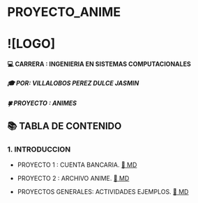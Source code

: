 # PROYECTO_ANIME
#  ![LOGO]

#### :computer: CARRERA : INGENIERIA EN SISTEMAS COMPUTACIONALES 
##### :mortar_board: POR:  VILLALOBOS PEREZ DULCE JASMIN 
##### :four_leaf_clover: PROYECTO : ANIMES 
## :books: TABLA DE CONTENIDO 
### 1. INTRODUCCION 
- PROYECTO 1 : CUENTA BANCARIA. [ :open_file_folder: MD](https://github.com/Villalobos39/EJERCICIO_EQUIPO) 
- PROYECTO 2 : ARCHIVO ANIME.  [ :open_file_folder: MD](https://github.com/Villalobos39/PROYECTO_ANIME) 


- PROYECTOS GENERALES: ACTIVIDADES EJEMPLOS.  [ :open_file_folder: MD](https://github.com/Villalobos39/TRSF-Primavera-2022) 
